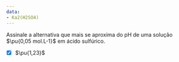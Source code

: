 ```yaml
---
data:
- Ka2(H2SO4)
---
```


Assinale a alternativa que mais se aproxima do pH de uma solução $\pu{0,05 mol.L-1}$ em ácido sulfúrico.

- [x] $\pu{1,23}$
